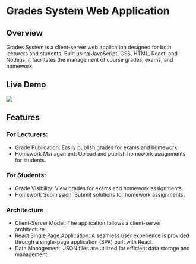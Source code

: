 # Grades System Web Application

## Overview
Grades System is a client-server web application designed for both lecturers and students. Built using JavaScript, CSS, HTML, React, and Node.js, it facilitates the management of course grades, exams, and homework.

## Live Demo
![](https://github.com/shimonr111/Grades-System-App/blob/main/Grades_System_App_Live_Demo.gif)

## Features
### For Lecturers:
+ Grade Publication: Easily publish grades for exams and homework.
+ Homework Management: Upload and publish homework assignments for students.
### For Students:
+ Grade Visibility: View grades for exams and homework assignments.
+ Homework Submission: Submit solutions for homework assignments.
### Architecture
+ Client-Server Model: The application follows a client-server architecture.
+ React Single Page Application: A seamless user experience is provided through a single-page application (SPA) built with React.
+ Data Management: JSON files are utilized for efficient data storage and management.
